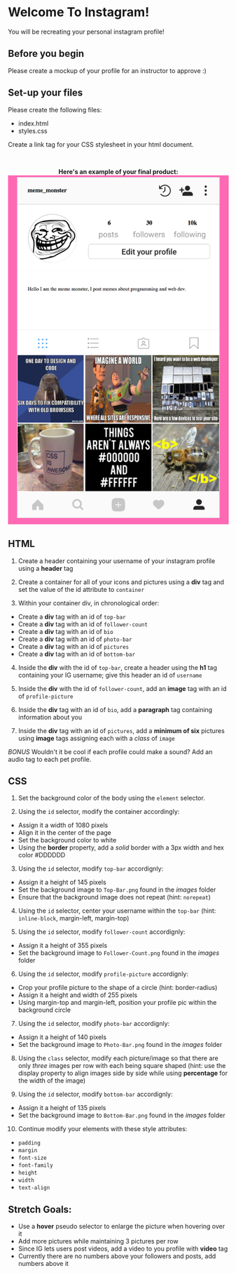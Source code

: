 # Welcome To Instagram!
You will be recreating your personal instagram profile!

## Before you begin
Please create a mockup of your profile for an instructor to approve :)

## Set-up your files
Please create the following files:
- index.html
- styles.css

Create a link tag for your CSS stylesheet in your html document.

<br/>
<p align="center">
<b>Here's an example of your final product:</b>
<img src="images/Example.png"></img>
</p>

## HTML
1. Create a header containing your username of your instagram profile using a **header** tag


2. Create a container for all of your icons and pictures using a **div** tag and set the value of the id attribute to `container`


3. Within your container div, in chronological order: 
  - Create a **div** tag with an id of `top-bar`
  - Create a **div** tag with an id of `follower-count`
  - Create a **div** tag with an id of `bio`
  - Create a **div** tag with an id of `photo-bar`
  - Create a **div** tag with an id of `pictures`
  - Create a **div** tag with an id of `bottom-bar`


4. Inside the **div** with the id of `top-bar`, create a header using the **h1** tag containing your IG username; give this header an id of `username`


5. Inside the **div** with the id of `follower-count`, add an **image** tag with an id of `profile-picture`


6. Inside the **div** tag with an id of `bio`, add a **paragraph** tag containing information about you


7. Inside the **div** tag with an id of `pictures`, add a **minimum of six** pictures using **image** tags assigning each with a *class* of `image`


*BONUS* Wouldn't it be cool if each profile could make a sound? Add an audio tag to each pet profile.

## CSS
1. Set the background color of the body using the `element` selector.


2. Using the `id` selector, modify the container accordingly: 
  - Assign it a width of 1080 pixels
  - Align it in the center of the page
  - Set the background color to white
  - Using the **border** property, add a *solid* border with a 3px width and hex color #DDDDDD


3. Using the `id` selector, modify `top-bar` accordignly:
  - Assign it a height of 145 pixels
  - Set the background image to `Top-Bar.png` found in the *images* folder
  - Ensure that the background image does not repeat (hint: `norepeat`)


4. Using the `id` selector, center your username within the `top-bar` (hint: `inline-block`, margin-left, margin-top)


5. Using the `id` selector, modify `follower-count` accordignly:
  - Assign it a height of 355 pixels
  - Set the background image to `Follower-Count.png` found in the *images* folder


6. Using the `id` selector, modify `profile-picture` accordignly:
  - Crop your profile picture to the shape of a circle (hint: border-radius)
  - Assign it a height and width of 255 pixels
  - Using margin-top and margin-left, position your profile pic within the background circle


7. Using the `id` selector, modify `photo-bar` accordignly:
  - Assign it a height of 140 pixels
  - Set the background image to `Photo-Bar.png` found in the *images* folder


8. Using the `class` selector, modify each picture/image so that there are only *three* images per row with each being square shaped (hint: use the display property to align images side by side while using **percentage** for the width of the image)


9. Using the `id` selector, modify `bottom-bar` accordignly:
  - Assign it a height of 135 pixels
  - Set the background image to `Bottom-Bar.png` found in the *images* folder


10. Continue modify your elements with these style attributes:
  - `padding`
  - `margin`
  - `font-size`
  - `font-family`
  - `height`
  - `width`
  - `text-align`

## Stretch Goals:
  - Use a **hover** pseudo selector to enlarge the picture when hovering over it
  - Add more pictures while maintaining 3 pictures per row
  - Since IG lets users post videos, add a video to you profile with **video** tag
  - Currently there are no numbers above your followers and posts, add numbers above it
